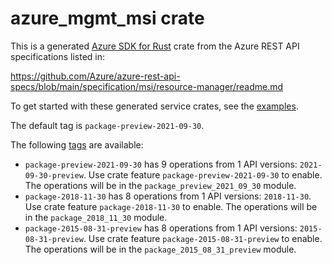 # azure_mgmt_msi crate

This is a generated [Azure SDK for Rust](https://github.com/Azure/azure-sdk-for-rust) crate from the Azure REST API specifications listed in:

https://github.com/Azure/azure-rest-api-specs/blob/main/specification/msi/resource-manager/readme.md

To get started with these generated service crates, see the [examples](https://github.com/Azure/azure-sdk-for-rust/blob/main/services/README.md#examples).

The default tag is `package-preview-2021-09-30`.

The following [tags](https://github.com/Azure/azure-sdk-for-rust/blob/main/services/tags.md) are available:

- `package-preview-2021-09-30` has 9 operations from 1 API versions: `2021-09-30-preview`. Use crate feature `package-preview-2021-09-30` to enable. The operations will be in the `package_preview_2021_09_30` module.
- `package-2018-11-30` has 8 operations from 1 API versions: `2018-11-30`. Use crate feature `package-2018-11-30` to enable. The operations will be in the `package_2018_11_30` module.
- `package-2015-08-31-preview` has 8 operations from 1 API versions: `2015-08-31-preview`. Use crate feature `package-2015-08-31-preview` to enable. The operations will be in the `package_2015_08_31_preview` module.